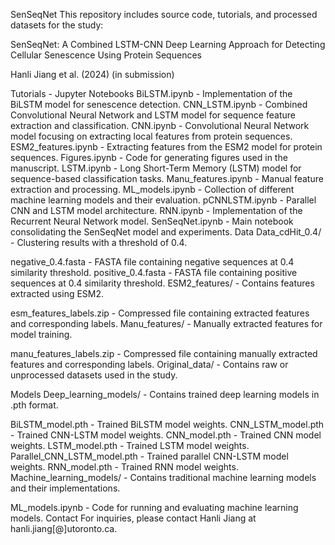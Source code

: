 SenSeqNet
This repository includes source code, tutorials, and processed datasets for the study:

SenSeqNet: A Combined LSTM-CNN Deep Learning Approach for Detecting Cellular Senescence Using Protein Sequences

Hanli Jiang et al. (2024) (in submission)

Tutorials - Jupyter Notebooks
BiLSTM.ipynb - Implementation of the BiLSTM model for senescence detection.
CNN_LSTM.ipynb - Combined Convolutional Neural Network and LSTM model for sequence feature extraction and classification.
CNN.ipynb - Convolutional Neural Network model focusing on extracting local features from protein sequences.
ESM2_features.ipynb - Extracting features from the ESM2 model for protein sequences.
Figures.ipynb - Code for generating figures used in the manuscript.
LSTM.ipynb - Long Short-Term Memory (LSTM) model for sequence-based classification tasks.
Manu_features.ipynb - Manual feature extraction and processing.
ML_models.ipynb - Collection of different machine learning models and their evaluation.
pCNNLSTM.ipynb - Parallel CNN and LSTM model architecture.
RNN.ipynb - Implementation of the Recurrent Neural Network model.
SenSeqNet.ipynb - Main notebook consolidating the SenSeqNet model and experiments.
Data
Data_cdHit_0.4/ - Clustering results with a threshold of 0.4.

negative_0.4.fasta - FASTA file containing negative sequences at 0.4 similarity threshold.
positive_0.4.fasta - FASTA file containing positive sequences at 0.4 similarity threshold.
ESM2_features/ - Contains features extracted using ESM2.

esm_features_labels.zip - Compressed file containing extracted features and corresponding labels.
Manu_features/ - Manually extracted features for model training.

manu_features_labels.zip - Compressed file containing manually extracted features and corresponding labels.
Original_data/ - Contains raw or unprocessed datasets used in the study.

Models
Deep_learning_models/ - Contains trained deep learning models in .pth format.

BiLSTM_model.pth - Trained BiLSTM model weights.
CNN_LSTM_model.pth - Trained CNN-LSTM model weights.
CNN_model.pth - Trained CNN model weights.
LSTM_model.pth - Trained LSTM model weights.
Parallel_CNN_LSTM_model.pth - Trained parallel CNN-LSTM model weights.
RNN_model.pth - Trained RNN model weights.
Machine_learning_models/ - Contains traditional machine learning models and their implementations.

ML_models.ipynb - Code for running and evaluating machine learning models.
Contact
For inquiries, please contact Hanli Jiang at hanli.jiang[@]utoronto.ca.

